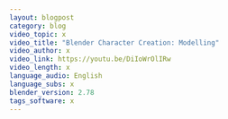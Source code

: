 ```yaml
---
layout: blogpost
category: blog
video_topic: x
video_title: "Blender Character Creation: Modelling"
video_author: x
video_link: https://youtu.be/DiIoWrOlIRw
video_length: x
language_audio: English
language_subs: x
blender_version: 2.78
tags_software: x
---
```

